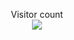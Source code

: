 <p align="center"> 
  Visitor count<br>
  <img src="https://profile-counter.glitch.me/dranzerblaze/count.svg" />
</p>
